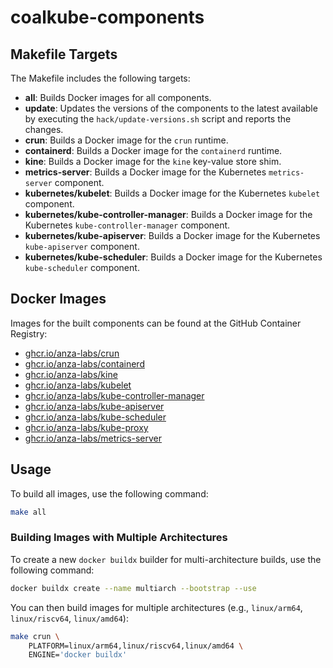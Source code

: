 # coalkube-components

## Makefile Targets

The Makefile includes the following targets:

- **all**: Builds Docker images for all components.
- **update**: Updates the versions of the components to the latest available by executing the `hack/update-versions.sh` script and reports the changes.
- **crun**: Builds a Docker image for the `crun` runtime.
- **containerd**: Builds a Docker image for the `containerd` runtime.
- **kine**: Builds a Docker image for the `kine` key-value store shim.
- **metrics-server**: Builds a Docker image for the Kubernetes `metrics-server` component.
- **kubernetes/kubelet**: Builds a Docker image for the Kubernetes `kubelet` component.
- **kubernetes/kube-controller-manager**: Builds a Docker image for the Kubernetes `kube-controller-manager` component.
- **kubernetes/kube-apiserver**: Builds a Docker image for the Kubernetes `kube-apiserver` component.
- **kubernetes/kube-scheduler**: Builds a Docker image for the Kubernetes `kube-scheduler` component.

## Docker Images

Images for the built components can be found at the GitHub Container Registry:

- [ghcr.io/anza-labs/crun](https://github.com/orgs/anza-labs/packages/container/package/crun)
- [ghcr.io/anza-labs/containerd](https://github.com/orgs/anza-labs/packages/container/package/containerd)
- [ghcr.io/anza-labs/kine](https://github.com/orgs/anza-labs/packages/container/package/kine)
- [ghcr.io/anza-labs/kubelet](https://github.com/orgs/anza-labs/packages/container/package/kubelet)
- [ghcr.io/anza-labs/kube-controller-manager](https://github.com/orgs/anza-labs/packages/container/package/kube-controller-manager)
- [ghcr.io/anza-labs/kube-apiserver](https://github.com/orgs/anza-labs/packages/container/package/kube-apiserver)
- [ghcr.io/anza-labs/kube-scheduler](https://github.com/orgs/anza-labs/packages/container/package/kube-scheduler)
- [ghcr.io/anza-labs/kube-proxy](https://github.com/orgs/anza-labs/packages/container/package/kube-proxy)
- [ghcr.io/anza-labs/metrics-server](https://github.com/orgs/anza-labs/packages/container/package/metrics-server)

## Usage

To build all images, use the following command:

```sh
make all
```

### Building Images with Multiple Architectures

To create a new `docker buildx` builder for multi-architecture builds, use the following command:

```sh
docker buildx create --name multiarch --bootstrap --use
```

You can then build images for multiple architectures (e.g., `linux/arm64`, `linux/riscv64`, `linux/amd64`):

```sh
make crun \
    PLATFORM=linux/arm64,linux/riscv64,linux/amd64 \
    ENGINE='docker buildx'
```
